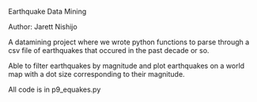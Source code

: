 Earthquake Data Mining

Author: Jarett Nishijo

A datamining project where we wrote python functions 
to parse through a csv file of earthquakes that occured
in the past decade or so. 

Able to filter earthquakes by magnitude and plot earthquakes
on a world map with a dot size corresponding to their magnitude.

All code is in p9_equakes.py
